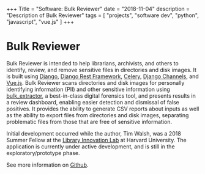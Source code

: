 +++
Title = "Software: Bulk Reviewer"
date = "2018-11-04"
description = "Description of Bulk Reviewer"
tags = [
    "projects",
    "software dev",
    "python",
    "javascript",
    "vue.js"
]
+++

# Bulk Reviewer

Bulk Reviewer is intended to help librarians, archivists, and others to identify, review, and remove sensitive files in directories and disk images. It is built using [Django](https://www.djangoproject.com/), [Django Rest Framework](http://www.django-rest-framework.org/), [Celery](http://www.celeryproject.org/), [Django Channels](https://channels.readthedocs.io/en/latest/), and [Vue.js](https://vuejs.org/). Bulk Reviewer scans directories and disk images for personally identifying information (PII) and other sensitive information using [bulk_extractor](https://github.com/simsong/bulk_extractor), a best-in-class digital forensics tool, and presents results in a review dashboard, enabling easier detection and dismissal of false positives. It provides the ability to generate CSV reports about inputs as well as the ability to export files from directories and disk images, separating problematic files from those that are free of sensitive information.

Initial development occurred while the author, Tim Walsh, was a 2018 Summer Fellow at the [Library Innovation Lab](https://lil.law.harvard.edu) at Harvard University. The application is currently under active development, and is still in the exploratory/prototype phase.

See more information on [Github](https://github.com/timothyryanwalsh/bulk-reviewer).